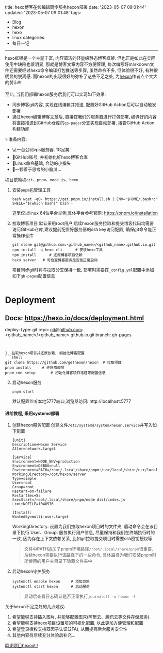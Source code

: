 title: hexo博客在线编辑同步服务hexon部署
date: '2023-05-07 09:01:44'
updated: '2023-05-07 09:01:48'
tags:
  - Blog
  - hexon
  - hexo
  - linux
categories:
  - 每日一记
---
hexo框架是一个主题丰富, 内容简洁的轻量级静态博客框架. 但也正是如此在实际使用中缺陷也很明显, 那就是博客文章内容不方便管理, 每次编写好markdown文件还需要经过hexo命令编译打包推送等步骤, 虽然命令不多, 但体验很不好, 有种很明显的脱离感. 而hexon的出现很好的弥补了这些不足之处, 为[hexon](https://github.com/gethexon/hexon)作者点个大大的赞👍!!!
<!-- more -->

至此, 当我们部署hexon服务后我们可以实现如下效果:
- 同步博客git内容, 实现在线编辑并推送, 配置好GitHub Action后可以自动触发部署
- 通过hexon编辑博客文章后, 直接在我们的服务器进行打包部署, 编译好的内容将直接推送到GitHub仓库的`gp-pages`分支实现自动部署, 接管GitHub Action构建功能

✨准备内容:
- 💻一台公网vps服务器, 1G足矣
- 🙎GitHub账号, 并初始化好hexo博客仓库
- 👋Linux命令基础, 会动的小指头
- 🤔️一颗善于思考的小脑瓜...

项目依赖项`git`、`pnpm`、`node.js`、`hexo`

1. 安装`pnpm`包管理工具
   ```shell
   bash wget -qO- https://get.pnpm.io/install.sh | ENV="$HOME/.bashrc" SHELL="$(which bash)" bash -
   ```
   这里仅以linux 64位平台举例,具体平台参考官网: https://pnpm.io/installation

2. 拉取博客项目
   默认采用root用户,后续hexon服务拉取和提交博客代码均需要访问GitHub仓库,建议提前配置好服务器的ssh key访问配置, 确保git命令能正常操作仓库
   ```shell
   git clone git@github.com:<github_name>/<github_name>.github.io.git
   npm install -g hexo-cli      # 安装hexo工具
   npm install      # 还原博客项目依赖
   hexo server   # 可检查博客服务是否能正常启动
   ```
   项目同步git时将与拉取分支保持一致, 部署时需要在`_config.yml`配置中添加如下`gh-pages`配置信息
   ```text
# Deployment
## Docs: https://hexo.io/docs/deployment.html
deploy:
  type: git
  repo: git@github.com:<github_name>/<github_name>.github.io.git
  branch: gh-pages
   ```


1. 拉取hexon项目并还原依赖, 初始化博客配置
   ```shell
   git clone https://github.com/gethexon/hexon  # 拉取项目
   pnpm install     # 还原依赖项
   pnpm run setup       # 初始化博客项目路径等配置信息
   ```
2. 启动hexon服务
   ```shell
   pnpm start
   ```
   默认配置监听本地5777端口,浏览器访问: http://localhost:5777

#### 进阶教程, 采用systemd部署

1. 创建hexon服务配置
   创建文件`/etc/systemd/system/hexon.service`并写入如下配置
      ```text
   [Unit]
   Description=Hexon Service
   After=network.target

   [Service]
   Environment=NODE_ENV=production
   Environment=DEBUG=null
   Environment=PATH=/root/.local/share/pnpm:/usr/local/sbin:/usr/local/bin:/usr/sbin:/usr/bin
   WorkingDirectory=/opt/hexon/server
   Type=simple
   User=root
   Group=root
   Restart=on-failure
   RestartSec=5s
   ExecStart=/root/.local/share/pnpm/node dist/index.js
   LimitNOFILE=1048576

   [Install]
   WantedBy=multi-user.target
   ```
   WorkingDirectory: 设置为我们拉取hexon项目时的文件夹, 启动命令会在该目录下执行
   User、Group: 服务执行用户信息, 尽量保持和我们在终端执行时的一致, 因为存在上下文依赖关系, 比如git拉取提交项目时需要ssh密钥授权等
   > 文件中PATH追加了pnpm环境路径`/root/.local/share/pnpm`很重要, 后续hexon需要执行该路径下的一些命令, 具体路径为我们安装pnpm时所使用的用户主目录下隐藏文件夹中
2. 启动hexon守护服务
   ```shell
   systemctl enable hexon     # 添加自启
   systemctl start hexon      # 启动服务
   ```
   > 启动后查看日志确认是否正常执行`journalctl -u hexon -f`

关于hexon不足之处的几点建议:
1. 希望能够支持插入图片, 并能够配置图床(阿里云、腾讯云等文件存储服务).
2. 希望能够支持hexo项目设置项的可视化配置, 以此更加方便管理和配置
3. 希望登录授权支持双因子认证(2FA), 从而提高后台服务安全性
4. 其他内容待后续充分体验后补充...

[鸣谢项目hexon!!!](https://github.com/gethexon/hexon)
